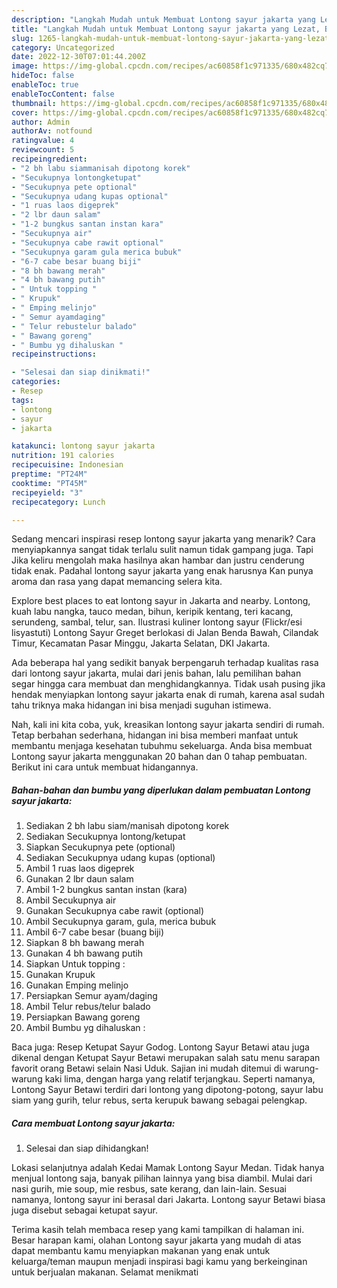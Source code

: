 ```yaml
---
description: "Langkah Mudah untuk Membuat Lontong sayur jakarta yang Lezat, Buat Buka Puasa}"
title: "Langkah Mudah untuk Membuat Lontong sayur jakarta yang Lezat, Buat Buka Puasa}"
slug: 1265-langkah-mudah-untuk-membuat-lontong-sayur-jakarta-yang-lezat-buat-buka-puasa
category: Uncategorized
date: 2022-12-30T07:01:44.200Z
image: https://img-global.cpcdn.com/recipes/ac60858f1c971335/680x482cq70/lontong-sayur-jakarta-foto-resep-utama.jpg
hideToc: false
enableToc: true
enableTocContent: false
thumbnail: https://img-global.cpcdn.com/recipes/ac60858f1c971335/680x482cq70/lontong-sayur-jakarta-foto-resep-utama.jpg
cover: https://img-global.cpcdn.com/recipes/ac60858f1c971335/680x482cq70/lontong-sayur-jakarta-foto-resep-utama.jpg
author: Admin
authorAv: notfound
ratingvalue: 4
reviewcount: 5
recipeingredient:
- "2 bh labu siammanisah dipotong korek"
- "Secukupnya lontongketupat"
- "Secukupnya pete optional"
- "Secukupnya udang kupas optional"
- "1 ruas laos digeprek"
- "2 lbr daun salam"
- "1-2 bungkus santan instan kara"
- "Secukupnya air"
- "Secukupnya cabe rawit optional"
- "Secukupnya garam gula merica bubuk"
- "6-7 cabe besar buang biji"
- "8 bh bawang merah"
- "4 bh bawang putih"
- " Untuk topping "
- " Krupuk"
- " Emping melinjo"
- " Semur ayamdaging"
- " Telur rebustelur balado"
- " Bawang goreng"
- " Bumbu yg dihaluskan "
recipeinstructions:

- "Selesai dan siap dinikmati!"
categories:
- Resep
tags:
- lontong
- sayur
- jakarta

katakunci: lontong sayur jakarta 
nutrition: 191 calories
recipecuisine: Indonesian
preptime: "PT24M"
cooktime: "PT45M"
recipeyield: "3"
recipecategory: Lunch

---
```



Sedang mencari inspirasi resep lontong sayur jakarta yang menarik? Cara menyiapkannya sangat tidak terlalu sulit namun tidak gampang juga. Tapi Jika keliru mengolah maka hasilnya akan hambar dan justru cenderung tidak enak. Padahal lontong sayur jakarta yang enak harusnya Kan punya aroma dan rasa yang dapat memancing selera kita.


Explore best places to eat lontong sayur in Jakarta and nearby. Lontong, kuah labu nangka, tauco medan, bihun, keripik kentang, teri kacang, serundeng, sambal, telur, san. Ilustrasi kuliner lontong sayur (Flickr/esi lisyastuti) Lontong Sayur Greget berlokasi di Jalan Benda Bawah, Cilandak Timur, Kecamatan Pasar Minggu, Jakarta Selatan, DKI Jakarta.

Ada beberapa hal yang sedikit banyak berpengaruh terhadap kualitas rasa dari lontong sayur jakarta, mulai dari jenis bahan, lalu pemilihan bahan segar hingga cara membuat dan menghidangkannya. Tidak usah pusing jika hendak menyiapkan lontong sayur jakarta enak di rumah, karena asal sudah tahu triknya maka hidangan ini bisa menjadi suguhan istimewa.


Nah, kali ini kita coba, yuk, kreasikan lontong sayur jakarta sendiri di rumah. Tetap berbahan sederhana, hidangan ini bisa memberi manfaat untuk membantu menjaga kesehatan tubuhmu sekeluarga. Anda bisa membuat Lontong sayur jakarta menggunakan 20 bahan dan 0 tahap pembuatan. Berikut ini cara untuk membuat hidangannya.

<!--inarticleads1-->

##### Bahan-bahan dan bumbu yang diperlukan dalam pembuatan Lontong sayur jakarta:

1. Sediakan 2 bh labu siam/manisah dipotong korek
1. Sediakan Secukupnya lontong/ketupat
1. Siapkan Secukupnya pete (optional)
1. Sediakan Secukupnya udang kupas (optional)
1. Ambil 1 ruas laos digeprek
1. Gunakan 2 lbr daun salam
1. Ambil 1-2 bungkus santan instan (kara)
1. Ambil Secukupnya air
1. Gunakan Secukupnya cabe rawit (optional)
1. Ambil Secukupnya garam, gula, merica bubuk
1. Ambil 6-7 cabe besar (buang biji)
1. Siapkan 8 bh bawang merah
1. Gunakan 4 bh bawang putih
1. Siapkan  Untuk topping :
1. Gunakan  Krupuk
1. Gunakan  Emping melinjo
1. Persiapkan  Semur ayam/daging
1. Ambil  Telur rebus/telur balado
1. Persiapkan  Bawang goreng
1. Ambil  Bumbu yg dihaluskan :


Baca juga: Resep Ketupat Sayur Godog. Lontong Sayur Betawi atau juga dikenal dengan Ketupat Sayur Betawi merupakan salah satu menu sarapan favorit orang Betawi selain Nasi Uduk. Sajian ini mudah ditemui di warung-warung kaki lima, dengan harga yang relatif terjangkau. Seperti namanya, Lontong Sayur Betawi terdiri dari lontong yang dipotong-potong, sayur labu siam yang gurih, telur rebus, serta kerupuk bawang sebagai pelengkap. 

<!--inarticleads2-->

##### Cara membuat Lontong sayur jakarta:


1. Selesai dan siap dihidangkan!

Lokasi selanjutnya adalah Kedai Mamak Lontong Sayur Medan. Tidak hanya menjual lontong saja, banyak pilihan lainnya yang bisa diambil. Mulai dari nasi gurih, mie soup, mie resbus, sate kerang, dan lain-lain. Sesuai namanya, lontong sayur ini berasal dari Jakarta. Lontong sayur Betawi biasa juga disebut sebagai ketupat sayur. 

Terima kasih telah membaca resep yang kami tampilkan di halaman ini. Besar harapan kami, olahan Lontong sayur jakarta yang mudah di atas dapat membantu kamu menyiapkan makanan yang enak untuk keluarga/teman maupun menjadi inspirasi bagi kamu yang berkeinginan untuk berjualan makanan. Selamat menikmati
